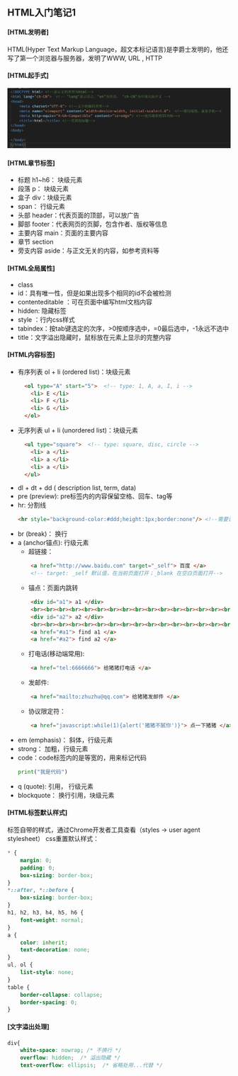 ## HTML入门笔记1

#### [HTML发明者]
HTML(Hyper Text Markup Language，超文本标记语言)是李爵士发明的，他还写了第一个浏览器与服务器，发明了WWW, URL , HTTP 

#### [HTML起手式]
![HTML起手式](./image/html起手式.png)

#### [HTML章节标签]
* 标题 h1~h6： 块级元素
* 段落 p： 块级元素
* 盒子 div：块级元素
* span： 行级元素
* 头部 header：代表页面的顶部，可以放广告
* 脚部 footer：代表网页的页脚，包含作者、版权等信息
* 主要内容 main：页面的主要内容
* 章节 section
* 旁支内容 aside：与正文无关的内容，如参考资料等

#### [HTML全局属性]
* class
* id：具有唯一性，但是如果出现多个相同的id不会被检测
* contenteditable ：可在页面中编写html文档内容
* hidden: 隐藏标签
* style ：行内css样式
* tabindex：按tab键选定的次序，>0按顺序选中，=0最后选中，-1永远不选中
* title：文字溢出隐藏时，鼠标放在元素上显示的完整内容

#### [HTML内容标签]
* 有序列表 ol + li (ordered list)：块级元素
    ```HTML
      <ol type="A" start="5">  <!-- type: 1, A, a, I, i -->
	    <li> E </li>
	    <li> F </li>
	    <li> G </li>
      </ol>
    ```
* 无序列表 ul + li (unordered list)：块级元素
    ```HTML
      <ul type="square">  <!-- type: square, disc, circle -->
	    <li> a </li>
	    <li> a </li>
	    <li> a </li>
      </ul>
    ```
* dl + dt + dd ( description list, term, data)
* pre (preview): pre标签内的内容保留空格、回车、tag等
* hr: 分割线
    ```HTML 
    <hr style="background-color:#ddd;height:1px;border:none"/> <!--需要设置height与border才有颜色-->
    ```
* br (break)： 换行
* a (anchor锚点): 行级元素
	* 超链接：
    ```HTML
		<a href="http://www.baidu.com" target="_self"> 百度 </a>
		<!-- target: _self 默认值，在当前页面打开；_blank 在空白页面打开--> 
    ```
	* 锚点：页面内跳转
    ```HTML
		<div id="a1"> a1 </div>
        <br><br><br><br><br><br><br><br><br><br><br><br><br><br><br><br><br><br><br><br><br><br><br><br><br><br><br><br><br><br><br><br><br><br><br><br><br><br><br><br><br><br><br><br><br><br><br><br><br><br><br><br><br><br><br><br><br><br>
        <div id="a2"> a2 </div>
        <br><br><br><br><br><br><br><br><br><br><br><br><br><br><br><br><br><br><br><br><br><br><br><br><br><br><br><br><br><br><br><br><br><br><br><br><br><br><br><br><br><br><br><br><br><br><br><br><br><br><br><br><br>
        <a href="#a1"> find a1 </a>
        <a href="#a2"> find a2 </a>
    ```
	* 打电话(移动端常用):
    ```HTML
		<a href="tel:6666666"> 给猪猪打电话 </a>
    ```
	* 发邮件:
    ```HTML
		<a href="mailto:zhuzhu@qq.com"> 给猪猪发邮件 </a>
    ```
	* 协议限定符：
    ```HTML
		<a href="javascript:while(1){alert('猪猪不腻你')}"> 点一下猪猪 </a>
    ```
* em (emphasis)： 斜体，行级元素
* strong： 加粗，行级元素
* code：code标签内的是等宽的，用来标记代码
    ```PYTHON
    print("我是代码")
    ```
* q (quote): 引用， 行级元素
* blockquote： 换行引用，块级元素

#### [HTML标签默认样式]
标签自带的样式，通过Chrome开发者工具查看（styles -> user agent stylesheet）
css重置默认样式：

```CSS
* {
    margin: 0;
    padding: 0;
    box-sizing: border-box;
}
*::after, *::before {
    box-sizing: border-box;
}
h1, h2, h3, h4, h5, h6 {
    font-weight: normal;
}
a {
    color: inherit;
    text-decoration: none;
}
ul, ol {
    list-style: none;
}
table {
    border-collapse: collapse;
    border-spacing: 0;
}
```

#### [文字溢出处理]

```CSS
div{
    white-space: nowrap; /* 不换行 */
    overflow: hidden;  /* 溢出隐藏 */
    text-overflow: ellipsis;  /* 省略处用...代替 */
```
